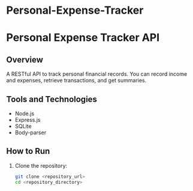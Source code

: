 # Personal-Expense-Tracker
# Personal Expense Tracker API

## Overview
A RESTful API to track personal financial records. You can record income and expenses, retrieve transactions, and get summaries.

## Tools and Technologies
- Node.js
- Express.js
- SQLite
- Body-parser

## How to Run

1. Clone the repository:
   ```bash
   git clone <repository_url>
   cd <repository_directory>

